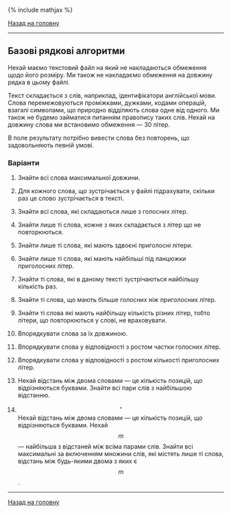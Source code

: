 <!--RELEASE-->

{% include mathjax %}

[Назад на головну](../../README.md)

---

## Базові рядкові алгоритми

Нехай маємо текстовий файл на який не накладаються обмеження щодо його розміру. Ми також не 
накладаємо обмеження на довжину рядка в цьому файлі.

Текст складається з слів, наприклад, ідентифікатори англійської мови. Слова перемежовуються 
проміжками, дужками, кодами операцій, взагалі символами, що природно відділяють слова одне від 
одного. Ми також не будемо займатися питанням правопису таких слів. Нехай на довжину слова ми 
встановимо обмеження &mdash; 30 літер.

В поле результату потрібно вивести слова без повторень, що задовольняють певній умові.

### Варіанти

1. Знайти всі слова максимальної довжини.

2. Для кожного слова, що зустрічається у файлі підрахувати, скільки раз це слово зустрічається 
	в тексті.

3. Знайти всі слова, які складаються лише з голосних літер.

4. Знайти лише ті слова, кожне з яких складається з літер що не повторюються.

5. Знайти лише ті слова, які мають здвоєні приголосні літери.

6. Знайти лише ті слова, які мають найбільші під ланцюжки приголосних літер.

7. Знайти ті слова, які в даному тексті зустрічаються найбільшу кількість раз.

8. Знайти ті слова, що мають більше голосних ніж приголосних літер.

9. Знайти ті слова які мають найбільшу кількість різних літер, тобто літери, що повторюються у 
	слові, не враховувати.

10. Впорядкувати слова за їх довжиною.

11. Впорядкувати слова у відповідності з ростом частки голосних літер.

12. Впорядкувати слова у відповідності з ростом  кількості приголосних літер.

13. Нехай відстань між двома словами &mdash; це кількість позицій, що відрізняються буквами. 
	Знайти всі пари слів з найбільшою відстанню.

14. $$^\star$$ Нехай відстань між двома словами &mdash; це кількість позицій, що відрізняються 
	буквами. Нехай $$m$$ &mdash; найбільша з відстаней між всіма парами слів. Знайти всі 
	максимальні за включенням множини слів, які містять лише ті слова, відстань між будь-якими 
	двома з яких є $$m$$.

---

[Назад на головну](../../README.md)